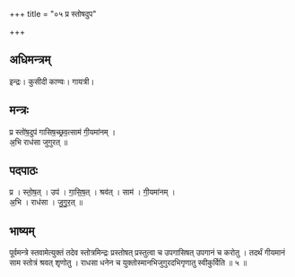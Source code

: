 +++
title = "०५ प्र स्तोषदुप"

+++
## अधिमन्त्रम्
इन्द्रः। कुसीदी काण्वः। गायत्री।

## मन्त्रः
प्र स्तो॑ष॒दुप॑ गासिष॒च्छ्रव॒त्साम॑ गी॒यमा॑नम् ।  
अ॒भि राध॑सा जुगुरत् ॥

## पदपाठः
प्र । स्तो॒ष॒त् । उप॑ । गा॒सि॒ष॒त् । श्रव॑त् । साम॑ । गी॒यमा॑नम् ।  
अ॒भि । राध॑सा । जु॒गु॒र॒त् ॥

## भाष्यम्
पूर्वमन्त्रे स्तवामेत्युक्तं तदेव स्तोत्रमिन्द्रः प्रस्तोषत् प्रस्तुत्वा च उपगासिषत् उपगानं च करोतु । तदर्थं गीयमानं साम स्तोत्रं श्रवत् शृणोतु । राधसा धनेन च युक्तोस्मानभिजुगुरदभिगृणातु स्वीकुर्विति ॥ ५ ॥